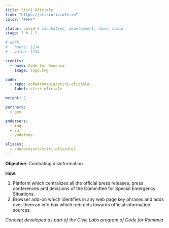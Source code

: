 ```yaml
---
title: Știri Oficiale
link: "https://stirioficiale.ro"
color: "#FFF"

status: covid # incubation, development, done, covid
stage: 7 # 1-7

# work:
#   hours: 1234
#   value: 1234

credits:
  - name: Code for Romania
    image: logo.svg

code:
  - repo: code4romania/stiri-oficiale
    label: stiri-oficiale

weight: 2

partners:
  - gov

endorsers:
  - ing
  - raf
  - vodafone

aliases:
  - /en/project/stiri-oficiale/
---
```


**Objective**: Combating disinformation.

**How**:

1. Platform which centralizes all the official press releases, press conferences and decisions of the Committee for Special Emergency Situations.
2. Browser add-on which identifies in any web page key phrases and adds over them an info box which redirects towards official information sources.

*Concept developed as part of the Civic Labs program of Code for Romania*
